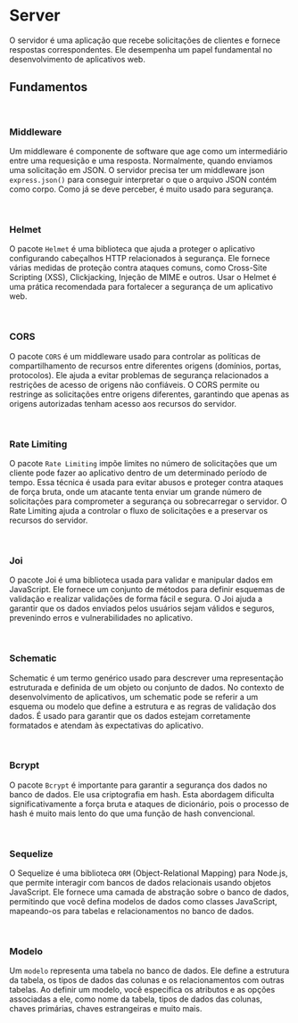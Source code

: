 # Server

O servidor é uma aplicação que recebe solicitações de clientes e fornece respostas correspondentes. Ele desempenha um papel fundamental no desenvolvimento de aplicativos web.

## Fundamentos
<br>

### __Middleware__
Um middleware é componente de software que age como um intermediário entre uma requesição e uma resposta. Normalmente, quando enviamos uma solicitação em JSON. O servidor precisa ter um middleware json `express.json()` para conseguir interpretar o que o arquivo JSON contém como corpo. Como já se deve perceber, é muito usado para segurança.

<br>

### __Helmet__
O pacote ``Helmet`` é uma biblioteca que ajuda a proteger o aplicativo configurando cabeçalhos HTTP relacionados à segurança. Ele fornece várias medidas de proteção contra ataques comuns, como Cross-Site Scripting (XSS), Clickjacking, Injeção de MIME e outros. Usar o Helmet é uma prática recomendada para fortalecer a segurança de um aplicativo web.

<br>

### __CORS__
O pacote ``CORS`` é um middleware usado para controlar as políticas de compartilhamento de recursos entre diferentes origens (domínios, portas, protocolos). Ele ajuda a evitar problemas de segurança relacionados a restrições de acesso de origens não confiáveis. O CORS permite ou restringe as solicitações entre origens diferentes, garantindo que apenas as origens autorizadas tenham acesso aos recursos do servidor.

<br>

### __Rate Limiting__
O pacote ``Rate Limiting`` impõe limites no número de solicitações que um cliente pode fazer ao aplicativo dentro de um determinado período de tempo. Essa técnica é usada para evitar abusos e proteger contra ataques de força bruta, onde um atacante tenta enviar um grande número de solicitações para comprometer a segurança ou sobrecarregar o servidor. O Rate Limiting ajuda a controlar o fluxo de solicitações e a preservar os recursos do servidor.

<br>

### __Joi__
O pacote Joi é uma biblioteca usada para validar e manipular dados em JavaScript. Ele fornece um conjunto de métodos para definir esquemas de validação e realizar validações de forma fácil e segura. O Joi ajuda a garantir que os dados enviados pelos usuários sejam válidos e seguros, prevenindo erros e vulnerabilidades no aplicativo.

<br>

### __Schematic__
Schematic é um termo genérico usado para descrever uma representação estruturada e definida de um objeto ou conjunto de dados. No contexto de desenvolvimento de aplicativos, um schematic pode se referir a um esquema ou modelo que define a estrutura e as regras de validação dos dados. É usado para garantir que os dados estejam corretamente formatados e atendam às expectativas do aplicativo.

<br>

### __Bcrypt__
O pacote `Bcrypt` é importante para garantir a segurança dos dados no banco de dados. Ele usa criptografia em hash. Esta abordagem dificulta significativamente a força bruta e ataques de dicionário, pois o processo de hash é muito mais lento do que uma função de hash convencional. 

<br>

### __Sequelize__
O Sequelize é uma biblioteca ``ORM`` (Object-Relational Mapping) para Node.js, que permite interagir com bancos de dados relacionais usando objetos JavaScript. Ele fornece uma camada de abstração sobre o banco de dados, permitindo que você defina modelos de dados como classes JavaScript, mapeando-os para tabelas e relacionamentos no banco de dados.

<br>

### __Modelo__
Um ``modelo`` representa uma tabela no banco de dados. Ele define a estrutura da tabela, os tipos de dados das colunas e os relacionamentos com outras tabelas. Ao definir um modelo, você especifica os atributos e as opções associadas a ele, como nome da tabela, tipos de dados das colunas, chaves primárias, chaves estrangeiras e muito mais.
